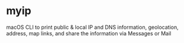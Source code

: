 # myip
 macOS CLI to print public & local IP and DNS information, geolocation, address, map links, and share the information via Messages or Mail
